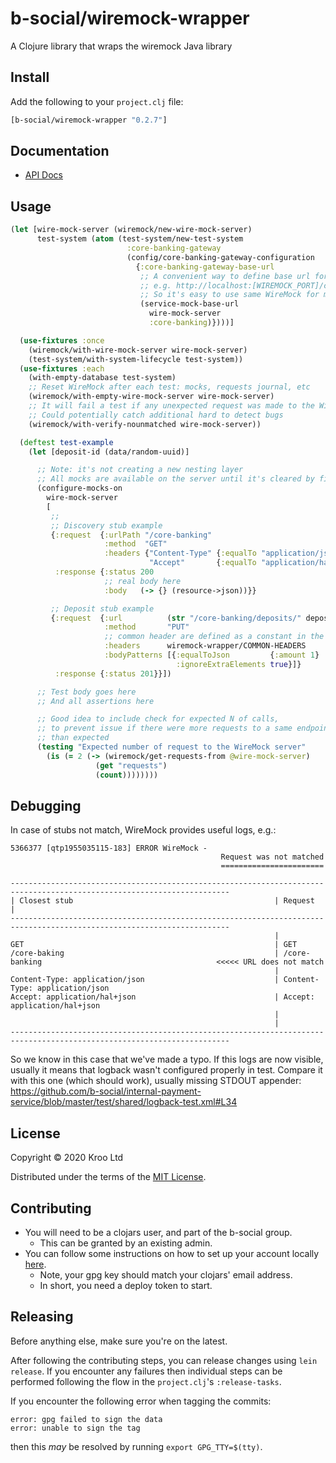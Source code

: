 # b-social/wiremock-wrapper

A Clojure library that wraps the wiremock Java library

## Install

Add the following to your `project.clj` file:

```clj
[b-social/wiremock-wrapper "0.2.7"]
```

## Documentation

* [API Docs](http://b-social.github.io/wiremock-wrapper)

## Usage

```clojure
(let [wire-mock-server (wiremock/new-wire-mock-server)
      test-system (atom (test-system/new-test-system
                          :core-banking-gateway
                          (config/core-banking-gateway-configuration
                            {:core-banking-gateway-base-url
                             ;; A convenient way to define base url for service:
                             ;; e.g. http://localhost:[WIREMOCK_PORT]/core-banking
                             ;; So it's easy to use same WireMock for multiple services with different base url path
                             (service-mock-base-url
                               wire-mock-server
                               :core-banking)})))]

  (use-fixtures :once
    (wiremock/with-wire-mock-server wire-mock-server)
    (test-system/with-system-lifecycle test-system))
  (use-fixtures :each
    (with-empty-database test-system)
    ;; Reset WireMock after each test: mocks, requests journal, etc
    (wiremock/with-empty-wire-mock-server wire-mock-server)
    ;; It will fail a test if any unexpected request was made to the WireMock server
    ;; Could potentially catch additional hard to detect bugs
    (wiremock/with-verify-nounmatched wire-mock-server))

  (deftest test-example
    (let [deposit-id (data/random-uuid)]

      ;; Note: it's not creating a new nesting layer
      ;; All mocks are available on the server until it's cleared by fixture
      (configure-mocks-on
        wire-mock-server
        [
         ;;
         ;; Discovery stub example
         {:request  {:urlPath "/core-banking"
                     :method  "GET"
                     :headers {"Content-Type" {:equalTo "application/json"}
                               "Accept"       {:equalTo "application/hal+json"}}}
          :response {:status 200
                     ;; real body here
                     :body   (-> {} (resource->json))}}

         ;; Deposit stub example
         {:request  {:url          (str "/core-banking/deposits/" deposit-id)
                     :method       "PUT"
                     ;; common header are defined as a constant in the wiremock-wrapper library
                     :headers      wiremock-wrapper/COMMON-HEADERS
                     :bodyPatterns [{:equalToJson         {:amount 1}
                                     :ignoreExtraElements true}]}
          :response {:status 201}}])

      ;; Test body goes here
      ;; And all assertions here

      ;; Good idea to include check for expected N of calls,
      ;; to prevent issue if there were more requests to a same endpoint
      ;; than expected
      (testing "Expected number of request to the WireMock server"
        (is (= 2 (-> (wiremock/get-requests-from @wire-mock-server)
                   (get "requests")
                   (count))))))))
```

## Debugging

In case of stubs not match, WireMock provides useful logs, e.g.:

```
5366377 [qtp1955035115-183] ERROR WireMock -
                                               Request was not matched
                                               =======================

-----------------------------------------------------------------------------------------------------------------------
| Closest stub                                             | Request                                                  |
-----------------------------------------------------------------------------------------------------------------------
                                                           |
GET                                                        | GET
/core-baking                                               | /core-banking                                       <<<<< URL does not match
                                                           |
Content-Type: application/json                             | Content-Type: application/json
Accept: application/hal+json                               | Accept: application/hal+json
                                                           |
                                                           |
-----------------------------------------------------------------------------------------------------------------------

```

So we know in this case that we've made a typo. If this logs are now visible, usually it means that
logback wasn't configured properly in test.
Compare it with this one (which should work), usually missing STDOUT
appender: https://github.com/b-social/internal-payment-service/blob/master/test/shared/logback-test.xml#L34

## License

Copyright © 2020 Kroo Ltd

Distributed under the terms of the
[MIT License](http://opensource.org/licenses/MIT).

## Contributing

* You will need to be a clojars user, and part of the b-social group.
    * This can be granted by an existing admin.
* You can follow some instructions on how to set up your account
  locally [here](https://blog.meinside.dev/How-to-Deploy-Library-to-Clojars/).
    * Note, your gpg key should match your clojars' email address.
    * In short, you need a deploy token to start.

## Releasing

Before anything else, make sure you're on the latest.

After following the contributing steps, you can release changes using `lein release`. If you
encounter any failures then individual steps can be performed following the flow in
the `project.clj`'s `:release-tasks`.

If you encounter the following error when tagging the commits:

```shell
error: gpg failed to sign the data
error: unable to sign the tag
```

then this _may_ be resolved by running `export GPG_TTY=$(tty)`.